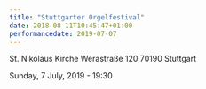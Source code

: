 ```yaml
---
title: "Stuttgarter Orgelfestival"
date: 2018-08-11T10:45:47+01:00
performancedate: 2019-07-07
---
```


St. Nikolaus Kirche
Werastraße 120
70190 Stuttgart

Sunday, 7 July, 2019 - 19:30
